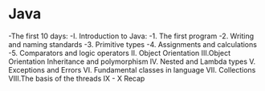 # Java
-The first 10 days:
  -I. Introduction to Java:
        -1. The first program
        -2. Writing and naming standards
        -3. Primitive types
        -4. Assignments and calculations
        -5. Comparators and logic operators
  II. Object Orientation
  III.Object Orientation Inheritance and polymorphism
  IV. Nested and Lambda types
  V.  Exceptions and Errors
  VI. Fundamental classes in language
  VII. Collections
  VIII.The basis of the threads
  IX - X Recap
